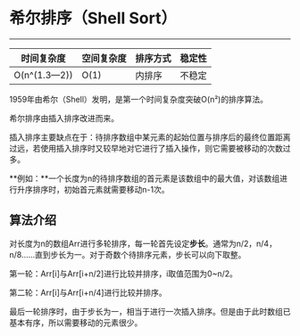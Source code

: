 # 希尔排序（Shell Sort）

---

| 时间复杂度   | 空间复杂度 | 排序方式 | 稳定性 |
| ------------ | ---------- | -------- | ------ |
| O(n^(1.3—2)) | O(1)       | 内排序   | 不稳定 |

1959年由希尔（Shell）发明，是第一个时间复杂度突破O(n²)的排序算法。

希尔排序由插入排序改进而来。

插入排序主要缺点在于：待排序数组中某元素的起始位置与排序后的最终位置距离过远，若使用插入排序时又较早地对它进行了插入操作，则它需要被移动的次数过多。

**例如：**一个长度为n的待排序数组的首元素是该数组中的最大值，对该数组进行升序排序时，初始首元素就需要移动n-1次。

## 算法介绍

对长度为n的数组Arr进行多轮排序，每一轮首先设定**步长**。通常为n/2，n/4，n/8……直到步长为一。对于奇数个待排序元素，步长可以向下取整。

第一轮：Arr[i]与Arr[i+n/2]进行比较并排序，i取值范围为0~n/2。

第二轮：Arr[i]与Arr[i+n/4]进行比较并排序。



最后一轮排序时，由于步长为一，相当于进行一次插入排序。但是由于此时数组已基本有序，所以需要移动的元素很少。

